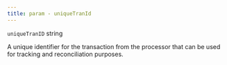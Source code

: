 ```yaml
---
title: param - uniqueTranId
---
```


`uniqueTranID` string

A unique identifier for the transaction from the processor that can be used for tracking and reconciliation purposes.
